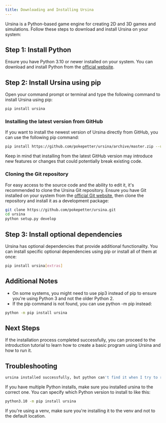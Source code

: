 ```yaml
---
title: Downloading and Installing Ursina
---
```


Ursina is a Python-based game engine for creating 2D and 3D games and simulations. Follow these steps to download and install Ursina on your system:

## Step 1: Install Python

Ensure you have Python 3.10 or newer installed on your system. You can download and install Python from the [official website](https://www.python.org/downloads/).

## Step 2: Install Ursina using pip

Open your command prompt or terminal and type the following command to install Ursina using pip:

```bash
pip install ursina
```

### Installing the latest version from GitHub

If you want to install the newest version of Ursina directly from GitHub, you can use the following pip command:

```bash
pip install https://github.com/pokepetter/ursina/archive/master.zip --upgrade --force-reinstall
```

Keep in mind that installing from the latest GitHub version may introduce new features or changes that could potentially break existing code.

### Cloning the Git repository

For easy access to the source code and the ability to edit it, it's recommended to clone the Ursina Git repository. Ensure you have Git installed on your system from the [official Git website](https://git-scm.com/), then clone the repository and install it as a development package:

```bash
git clone https://github.com/pokepetter/ursina.git
cd ursina
python setup.py develop
```

## Step 3: Install optional dependencies

Ursina has optional dependencies that provide additional functionality. You can install specific optional dependencies using pip or install all of them at once:

```bash
pip install ursina[extras]
```

## Additional Notes

- On some systems, you might need to use pip3 instead of pip to ensure you're using Python 3 and not the older Python 2.
- If the pip command is not found, you can use python -m pip instead:

```bash
python -m pip install ursina
```

## Next Steps

If the installation process completed successfully, you can proceed to the introduction tutorial to learn how to create a basic program using Ursina and how to run it.

## Troubleshooting

```bash
ursina installed successfully, but python can't find it when I try to run a script
```

If you have multiple Python installs, make sure you installed ursina to the correct one.
You can specify which Python version to install to like this:

```bash
python3.10 -m pip install ursina
```

If you're using a venv, make sure you're installing it to the venv and not to the default location.
